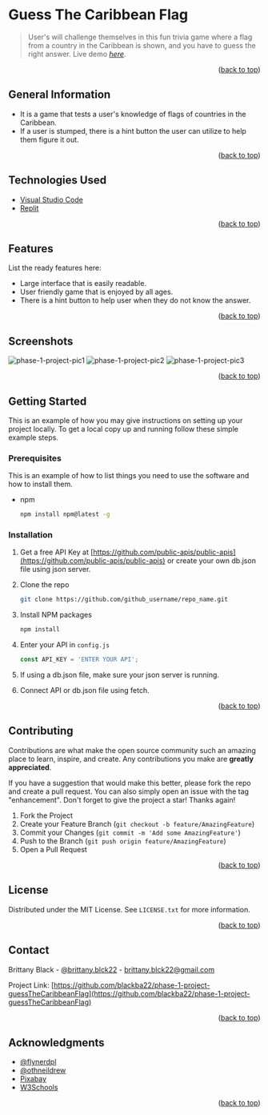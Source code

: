 # Guess The Caribbean Flag
> User's will challenge themselves in this fun trivia game where a flag from a country in the Caribbean is shown, and you have to guess the right answer. 
> Live demo [_here_](https://youtu.be/HNy0DNb-yFU). 

<p align="right">(<a href="#readme-top">back to top</a>)</p>


## General Information
- It is a game that tests a user's knowledge of flags of countries in the Caribbean.
- If a user is stumped, there is a hint button the user can utilize to help them figure it out.

<p align="right">(<a href="#readme-top">back to top</a>)</p>


## Technologies Used
* [Visual Studio Code](https://code.visualstudio.com/)
* [Replit](https://replit.com/)


<p align="right">(<a href="#readme-top">back to top</a>)</p>


## Features
List the ready features here:
- Large interface that is easily readable.
- User friendly game that is enjoyed by all ages.
- There is a hint button to help user when they do not know the answer.

<p align="right">(<a href="#readme-top">back to top</a>)</p>


## Screenshots
![phase-1-project-pic1](https://github.com/blackba22/phase-1-project-guessTheCaribbeanFlag/assets/126513676/7d23a7ad-3c6f-4822-b2a9-884d857d8714)
![phase-1-project-pic2](https://github.com/blackba22/phase-1-project-guessTheCaribbeanFlag/assets/126513676/449a3303-aba9-4abd-b226-261a162ba7be)
![phase-1-project-pic3](https://github.com/blackba22/phase-1-project-guessTheCaribbeanFlag/assets/126513676/93ae876e-450c-4f55-9d16-1aa36754840a)

<p align="right">(<a href="#readme-top">back to top</a>)</p>


<!-- GETTING STARTED -->
## Getting Started

This is an example of how you may give instructions on setting up your project locally.
To get a local copy up and running follow these simple example steps.


### Prerequisites

This is an example of how to list things you need to use the software and how to install them.
* npm
  ```sh
  npm install npm@latest -g
  ```

### Installation

1. Get a free API Key at [https://github.com/public-apis/public-apis](https://github.com/public-apis/public-apis) or create your own db.json file using json server.
2. Clone the repo
   ```sh
   git clone https://github.com/github_username/repo_name.git
   ```
3. Install NPM packages
   ```sh
   npm install
   ```
4. Enter your API in `config.js`
   ```js
   const API_KEY = 'ENTER YOUR API';
   ```
5. If using a db.json file, make sure your json server is running. 
6. Connect API or db.json file using fetch.
   
   <p align="right">(<a href="#readme-top">back to top</a>)</p>


<!-- CONTRIBUTING -->
## Contributing

Contributions are what make the open source community such an amazing place to learn, inspire, and create. Any contributions you make are **greatly appreciated**.

If you have a suggestion that would make this better, please fork the repo and create a pull request. You can also simply open an issue with the tag "enhancement".
Don't forget to give the project a star! Thanks again!

1. Fork the Project
2. Create your Feature Branch (`git checkout -b feature/AmazingFeature`)
3. Commit your Changes (`git commit -m 'Add some AmazingFeature'`)
4. Push to the Branch (`git push origin feature/AmazingFeature`)
5. Open a Pull Request

<p align="right">(<a href="#readme-top">back to top</a>)</p>


<!-- LICENSE -->
## License

Distributed under the MIT License. See `LICENSE.txt` for more information.

<p align="right">(<a href="#readme-top">back to top</a>)</p>



<!-- CONTACT -->
## Contact

Brittany Black - [@brittany.blck22](https://medium.com/@brittany.blck22) - brittany.blck22@gmail.com

Project Link: [https://github.com/blackba22/phase-1-project-guessTheCaribbeanFlag](https://github.com/blackba22/phase-1-project-guessTheCaribbeanFlag)

<p align="right">(<a href="#readme-top">back to top</a>)</p>



<!-- ACKNOWLEDGMENTS -->
## Acknowledgments

* [@flynerdpl](https://www.flynerd.pl/)
* [@othneildrew](https://github.com/othneildrew/Best-README-Template)
* [Pixabay](https://pixabay.com/)
* [W3Schools](https://www.w3schools.com/)


<p align="right">(<a href="#readme-top">back to top</a>)</p>


